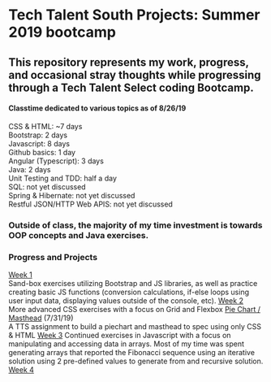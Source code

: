# Tech Talent South Projects: Summer 2019 bootcamp

## This repository represents my work, progress, and occasional stray thoughts while progressing through a Tech Talent Select coding Bootcamp.

#### Classtime dedicated to various topics as of 8/26/19

CSS & HTML: ~7 days  
Bootstrap:  2 days  
Javascript:  8 days  
Github basics: 1 day  
Angular (Typescript): 3 days  
Java: 2 days  
Unit Testing and TDD: half a day  
SQL: not yet discussed  
Spring & Hibernate: not yet discussed  
Restful JSON/HTTP Web APIS: not yet discussed  

### Outside of class, the majority of my time investment is towards OOP concepts and Java exercises.

### Progress and Projects
[Week 1](https://github.com/LaureiVarju/TTS-projects/tree/master/week_1_projects)  
Sand-box exercises utilizing Bootstrap and JS libraries, as well as practice creating basic JS functions (conversion calculations, if-else loops using user input data, displaying values outside of the console, etc). 
[Week 2](https://github.com/LaureiVarju/TTS-projects/tree/master/week_2_projects)  
More advanced CSS exercises with a focus on Grid and Flexbox 
[Pie Chart / Masthead](https://github.com/LaureiVarju/TTS-projects/tree/master/HOMEWORK_Michelle_Dilzell/CSS_Piechar_Navbar) <span style="font-size:.9rem;">(7/31/19)</span>   
A TTS assignment to build a piechart and masthead to spec using only CSS & HTML 
[Week 3](https://github.com/LaureiVarju/TTS-projects/tree/master/week_3_projects)
Continued exercises in Javascript with a focus on manipulating and accessing data in arrays. Most of my time was spent generating arrays that reported the Fibonacci sequence using an iterative solution using 2 pre-defined values to generate from and recursive solution.
[Week 4](https://github.com/LaureiVarju/TTS-projects/tree/master/week_4_projects)
 
